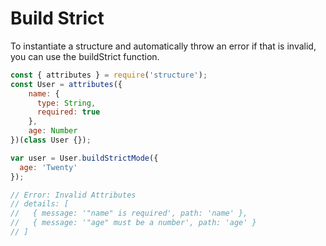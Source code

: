 # Build Strict

To instantiate a structure and automatically throw an error if that is invalid, you can use the buildStrict function.

```js
const { attributes } = require('structure');
const User = attributes({
    name: {
      type: String,
      required: true
    },
    age: Number
})(class User {});

var user = User.buildStrictMode({
  age: 'Twenty'
});

// Error: Invalid Attributes
// details: [
//   { message: '"name" is required', path: 'name' },
//   { message: '"age" must be a number', path: 'age' }
// ]
```